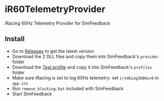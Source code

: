 # iR60TelemetryProvider
iRacing 60Hz Telemetry Provider for SimFeedback

## Install

- Go to [Releases](https://github.com/JamesClonk/iR60TelemetryProvider/releases) to get the latest version
- Download the 2 DLL files and copy them into SimFeedback's `provider` folder
- Download the [Test profile](iracing_60hz_iRacing_-_60hz_testing.xml) and copy it into SimFeedback's `profiles` folder
- Make sure iRacing is set to log 60Hz telemetry: set `irsdkLog360Hz=0` in `app.ini`
- Run `remove_blocking.bat` included with SimFeedback
- Start SimFeedback
